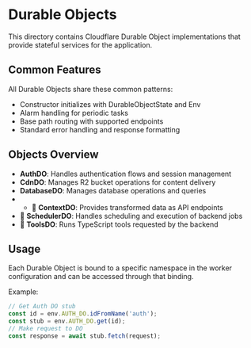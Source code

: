 # Durable Objects

This directory contains Cloudflare Durable Object implementations that provide stateful services for the application.

## Common Features

All Durable Objects share these common patterns:

- Constructor initializes with DurableObjectState and Env
- Alarm handling for periodic tasks
- Base path routing with supported endpoints
- Standard error handling and response formatting

## Objects Overview

- **AuthDO**: Handles authentication flows and session management
- **CdnDO**: Manages R2 bucket operations for content delivery
- **DatabaseDO**: Manages database operations and queries
- - 🚧 **ContextDO**: Provides transformed data as API endpoints
- 🚧 **SchedulerDO**: Handles scheduling and execution of backend jobs
- 🚧 **ToolsDO**: Runs TypeScript tools requested by the backend

## Usage

Each Durable Object is bound to a specific namespace in the worker configuration and can be accessed through that binding.

Example:

```typescript
// Get Auth DO stub
const id = env.AUTH_DO.idFromName('auth');
const stub = env.AUTH_DO.get(id);
// Make request to DO
const response = await stub.fetch(request);
```
